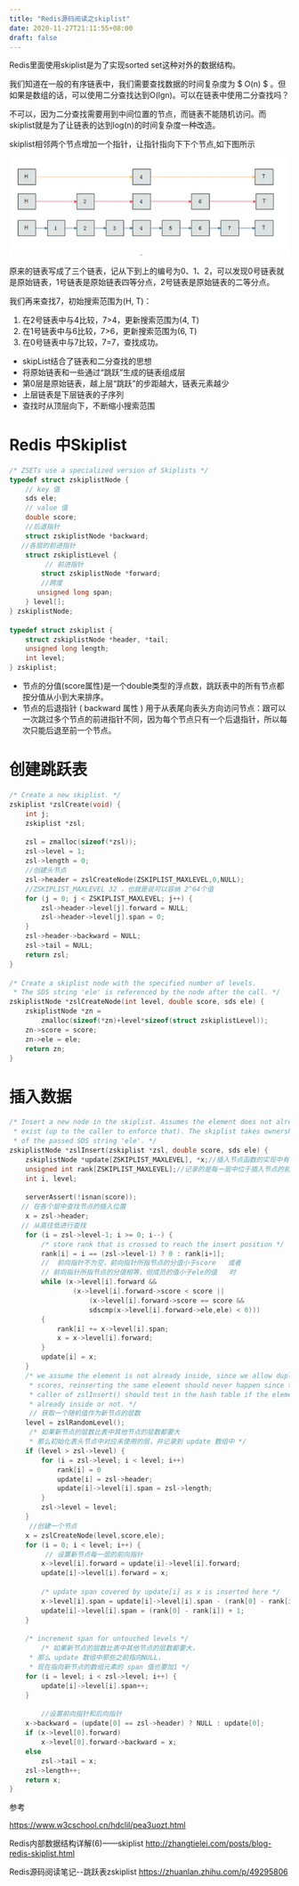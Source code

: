 ```yaml
---
title: "Redis源码阅读之skiplist"
date: 2020-11-27T21:11:55+08:00
draft: false 
---
```


Redis里面使用skiplist是为了实现sorted set这种对外的数据结构。



我们知道在一般的有序链表中，我们需要查找数据的时间复杂度为 $ O(n) $ 。但如果是数组的话，可以使用二分查找达到O(lgn)。可以在链表中使用二分查找吗？

不可以，因为二分查找需要用到中间位置的节点，而链表不能随机访问。而skiplist就是为了让链表的达到log(n)的时间复杂度一种改造。



skiplist相邻两个节点增加一个指针，让指针指向下下个节点,如下图所示

![image-20201127211835472](image-20201127211835472.png)

原来的链表写成了三个链表，记从下到上的编号为0、1、2，可以发现0号链表就是原始链表，1号链表是原始链表四等分点，2号链表是原始链表的二等分点。

我们再来查找7，初始搜索范围为(H, T)：

1. 在2号链表中与4比较，7>4，更新搜索范围为(4, T)
2. 在1号链表中与6比较，7>6，更新搜索范围为(6, T)
3. 在0号链表中与7比较，7=7，查找成功。



- skipList结合了链表和二分查找的思想
- 将原始链表和一些通过“跳跃”生成的链表组成层
- 第0层是原始链表，越上层“跳跃”的步距越大，链表元素越少
- 上层链表是下层链表的子序列
- 查找时从顶层向下，不断缩小搜索范围





# Redis 中Skiplist



```c
/* ZSETs use a specialized version of Skiplists */
typedef struct zskiplistNode {
  	// key 值
    sds ele;
  	// value 值
    double score;
  	//后退指针 
    struct zskiplistNode *backward;
   //各层的前进指针
    struct zskiplistLevel {
         // 前进指针
        struct zskiplistNode *forward;
        //跨度  
       unsigned long span;
    } level[];
} zskiplistNode;

typedef struct zskiplist {
    struct zskiplistNode *header, *tail;
    unsigned long length;
    int level;
} zskiplist;
```



- 节点的分值(score属性)是一个double类型的浮点数，跳跃表中的所有节点都按分值从小到大来排序。
-  节点的后退指针 ( backward 属性 ) 用于从表尾向表头方向访问节点：跟可以一次跳过多个节点的前进指针不同，因为每个节点只有一个后退指针，所以每次只能后退至前一个节点。



# 创建跳跃表

```c
/* Create a new skiplist. */
zskiplist *zslCreate(void) {
    int j;
    zskiplist *zsl;

    zsl = zmalloc(sizeof(*zsl));
    zsl->level = 1;
    zsl->length = 0;
  	//创建头节点
    zsl->header = zslCreateNode(ZSKIPLIST_MAXLEVEL,0,NULL);
  	//ZSKIPLIST_MAXLEVEL 32 ，也就是说可以容纳 2^64个值
    for (j = 0; j < ZSKIPLIST_MAXLEVEL; j++) {
        zsl->header->level[j].forward = NULL;
        zsl->header->level[j].span = 0;
    }
    zsl->header->backward = NULL;
    zsl->tail = NULL;
    return zsl;
}

/* Create a skiplist node with the specified number of levels.
 * The SDS string 'ele' is referenced by the node after the call. */
zskiplistNode *zslCreateNode(int level, double score, sds ele) {
    zskiplistNode *zn =
        zmalloc(sizeof(*zn)+level*sizeof(struct zskiplistLevel));
    zn->score = score;
    zn->ele = ele;
    return zn;
}
```

# 插入数据



```c
/* Insert a new node in the skiplist. Assumes the element does not already
 * exist (up to the caller to enforce that). The skiplist takes ownership
 * of the passed SDS string 'ele'. */
zskiplistNode *zslInsert(zskiplist *zsl, double score, sds ele) {
    zskiplistNode *update[ZSKIPLIST_MAXLEVEL], *x;//插入节点函数的实现中有一个 update 数组，它里面记录的是每一层中位于插入节点的前一个节
    unsigned int rank[ZSKIPLIST_MAXLEVEL];//记录的是每一层中位于插入节点的前一个节点的排名，也就是 update 数组中每个节点的排名，
    int i, level;

    serverAssert(!isnan(score));
   // 在各个层中查找节点的插入位置
    x = zsl->header;
   // 从高往低进行查找
    for (i = zsl->level-1; i >= 0; i--) {
        /* store rank that is crossed to reach the insert position */
        rank[i] = i == (zsl->level-1) ? 0 : rank[i+1];
      	//  前向指针不为空，前向指针所指节点的分值小于score   或者
        // 前向指针所指节点的分值相等，但成员的值小于ele的值   时 
        while (x->level[i].forward &&
                (x->level[i].forward->score < score ||
                    (x->level[i].forward->score == score &&
                    sdscmp(x->level[i].forward->ele,ele) < 0)))
        {
            rank[i] += x->level[i].span;
            x = x->level[i].forward;
        }
        update[i] = x;
    }
    /* we assume the element is not already inside, since we allow duplicated
     * scores, reinserting the same element should never happen since the
     * caller of zslInsert() should test in the hash table if the element is
     * already inside or not. */
  	 // 获取一个随机值作为新节点的层数
    level = zslRandomLevel();
  	 /* 如果新节点的层数比表中其他节点的层数都要大
     * 那么初始化表头节点中对应未使用的层，并记录到 update 数组中 */
    if (level > zsl->level) {
        for (i = zsl->level; i < level; i++) 
            rank[i] = 0
            update[i] = zsl->header;
            update[i]->level[i].span = zsl->length;
        }
        zsl->level = level;
    }
	 //创建一个节点
    x = zslCreateNode(level,score,ele);
    for (i = 0; i < level; i++) {
         // 设置新节点每一层的前向指针
        x->level[i].forward = update[i]->level[i].forward;
        update[i]->level[i].forward = x;

        /* update span covered by update[i] as x is inserted here */
        x->level[i].span = update[i]->level[i].span - (rank[0] - rank[i]);
        update[i]->level[i].span = (rank[0] - rank[i]) + 1;
    }

    /* increment span for untouched levels */
		/* 如果新节点的层数比表中其他节点的层数都要大，
     * 那么 update 数组中那些之前指向NULL，
     * 现在指向新节点的数组元素的 span 值也要加1 */
    for (i = level; i < zsl->level; i++) {
        update[i]->level[i].span++;
    }
 
		//设置前向指针和后向指针
    x->backward = (update[0] == zsl->header) ? NULL : update[0];
    if (x->level[0].forward)
        x->level[0].forward->backward = x;
    else
        zsl->tail = x;
    zsl->length++;
    return x;
}
```



参考 

https://www.w3cschool.cn/hdclil/pea3uozt.html

Redis内部数据结构详解(6)——skiplist http://zhangtielei.com/posts/blog-redis-skiplist.html

Redis源码阅读笔记--跳跃表zskiplist https://zhuanlan.zhihu.com/p/49295806 

